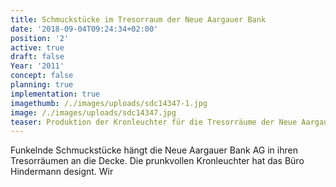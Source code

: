 ```yaml
---
title: Schmuckstücke im Tresorraum der Neue Aargauer Bank
date: '2018-09-04T09:24:34+02:00'
position: '2'
active: true
draft: false
Year: '2011'
concept: false
planning: true
implementation: true
imagethumb: /./images/uploads/sdc14347-1.jpg
image: /./images/uploads/sdc14347.jpg
teaser: Produktion der Kronleuchter für die Tresorräume der Neue Aargauer Bank AG.
---
```

Funkelnde Schmuckstücke hängt die Neue Aargauer Bank AG in ihren Tresorräumen an die Decke. Die prunkvollen Kronleuchter hat das Büro Hindermann designt. Wir
